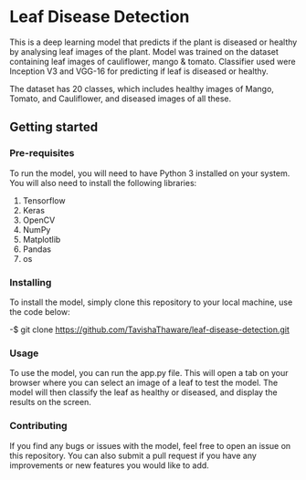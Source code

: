 # Leaf Disease Detection

This is a deep learning model that predicts if the plant is diseased or healthy by analysing leaf images of the plant. Model was trained on the dataset containing leaf images of cauliflower, mango & tomato. Classifier used were Inception V3 and VGG-16 for predicting if leaf is diseased or healthy.

The dataset has 20 classes, which includes healthy images of Mango, Tomato, and Cauliflower, and diseased images of all these.

## Getting started
### Pre-requisites
To run the model, you will need to have Python 3 installed on your system. You will also need to install the following libraries:

1. Tensorflow
2. Keras
3. OpenCV
4. NumPy
5. Matplotlib
6. Pandas
7. os

### Installing 
To install the model, simply clone this repository to your local machine, use the code below:

-$ git clone https://github.com/TavishaThaware/leaf-disease-detection.git

### Usage
To use the model, you can run the app.py file. This will open a tab on your browser where you can select an image of a leaf to test the model. The model will then classify the leaf as healthy or diseased, and display the results on the screen.

### Contributing
If you find any bugs or issues with the model, feel free to open an issue on this repository. You can also submit a pull request if you have any improvements or new features you would like to add.
